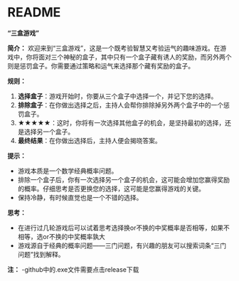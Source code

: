 # README

**“三盒游戏”**

**简介：** 欢迎来到“三盒游戏”，这是一个既考验智慧又考验运气的趣味游戏。在游戏中，你将面对三个神秘的盒子，其中只有一个盒子藏有诱人的奖励，而另外两个则是惩罚盒子。你需要通过策略和运气来选择那个藏有奖励的盒子。

**规则：**

1. **选择盒子**：游戏开始时，你要从三个盒子中选择一个，并记下您的选择。
2. **排除盒子**：在你做出选择之后，主持人会帮你排除掉另外两个盒子中的一个惩罚盒子。
3. **★★★★★**：这时，你将有一次选择其他盒子的机会，是坚持最初的选择，还是选择另一个盒子。
4. **最终结果**：在你做出选择后，主持人便会揭晓答案。

**提示：**

- 游戏本质是一个数学经典概率问题。
- 排除一个盒子后，你有一次选择另一个盒子的机会，这可能会增加您赢得奖励的概率。仔细思考是否更换您的选择，这可能是您赢得游戏的关键。
- 保持冷静，有时候直觉也是一个不错的选择。


**思考：**

- 在进行过几轮游戏后可以试着思考选择换or不换的中奖概率是否相等，如果不相等，选or不换的中奖概率孰大
- 游戏源自于经典的概率问题——三门问题，有兴趣的朋友可以搜索词条“三门问题”找到解释。

**注：**
-github中的.exe文件需要点击release下载
